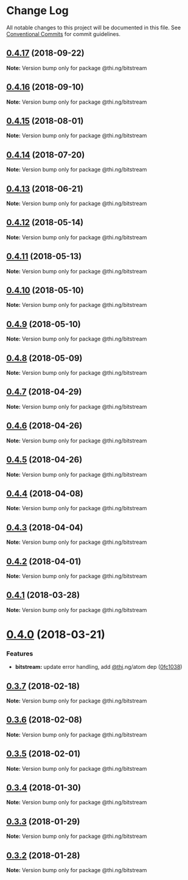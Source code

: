 # Change Log

All notable changes to this project will be documented in this file.
See [Conventional Commits](https://conventionalcommits.org) for commit guidelines.

<a name="0.4.17"></a>
## [0.4.17](https://github.com/thi-ng/umbrella/compare/@thi.ng/bitstream@0.4.16...@thi.ng/bitstream@0.4.17) (2018-09-22)

**Note:** Version bump only for package @thi.ng/bitstream





<a name="0.4.16"></a>
## [0.4.16](https://github.com/thi-ng/umbrella/compare/@thi.ng/bitstream@0.4.15...@thi.ng/bitstream@0.4.16) (2018-09-10)

**Note:** Version bump only for package @thi.ng/bitstream





<a name="0.4.15"></a>
## [0.4.15](https://github.com/thi-ng/umbrella/compare/@thi.ng/bitstream@0.4.14...@thi.ng/bitstream@0.4.15) (2018-08-01)




**Note:** Version bump only for package @thi.ng/bitstream

<a name="0.4.14"></a>
## [0.4.14](https://github.com/thi-ng/umbrella/compare/@thi.ng/bitstream@0.4.13...@thi.ng/bitstream@0.4.14) (2018-07-20)




**Note:** Version bump only for package @thi.ng/bitstream

<a name="0.4.13"></a>
## [0.4.13](https://github.com/thi-ng/umbrella/compare/@thi.ng/bitstream@0.4.12...@thi.ng/bitstream@0.4.13) (2018-06-21)




**Note:** Version bump only for package @thi.ng/bitstream

<a name="0.4.12"></a>
## [0.4.12](https://github.com/thi-ng/umbrella/compare/@thi.ng/bitstream@0.4.11...@thi.ng/bitstream@0.4.12) (2018-05-14)




**Note:** Version bump only for package @thi.ng/bitstream

<a name="0.4.11"></a>
## [0.4.11](https://github.com/thi-ng/umbrella/compare/@thi.ng/bitstream@0.4.10...@thi.ng/bitstream@0.4.11) (2018-05-13)




**Note:** Version bump only for package @thi.ng/bitstream

<a name="0.4.10"></a>
## [0.4.10](https://github.com/thi-ng/umbrella/compare/@thi.ng/bitstream@0.4.9...@thi.ng/bitstream@0.4.10) (2018-05-10)




**Note:** Version bump only for package @thi.ng/bitstream

<a name="0.4.9"></a>
## [0.4.9](https://github.com/thi-ng/umbrella/compare/@thi.ng/bitstream@0.4.8...@thi.ng/bitstream@0.4.9) (2018-05-10)




**Note:** Version bump only for package @thi.ng/bitstream

<a name="0.4.8"></a>
## [0.4.8](https://github.com/thi-ng/umbrella/compare/@thi.ng/bitstream@0.4.7...@thi.ng/bitstream@0.4.8) (2018-05-09)




**Note:** Version bump only for package @thi.ng/bitstream

<a name="0.4.7"></a>
## [0.4.7](https://github.com/thi-ng/umbrella/compare/@thi.ng/bitstream@0.4.6...@thi.ng/bitstream@0.4.7) (2018-04-29)




**Note:** Version bump only for package @thi.ng/bitstream

<a name="0.4.6"></a>
## [0.4.6](https://github.com/thi-ng/umbrella/compare/@thi.ng/bitstream@0.4.5...@thi.ng/bitstream@0.4.6) (2018-04-26)




**Note:** Version bump only for package @thi.ng/bitstream

<a name="0.4.5"></a>
## [0.4.5](https://github.com/thi-ng/umbrella/compare/@thi.ng/bitstream@0.4.4...@thi.ng/bitstream@0.4.5) (2018-04-26)




**Note:** Version bump only for package @thi.ng/bitstream

<a name="0.4.4"></a>
## [0.4.4](https://github.com/thi-ng/umbrella/compare/@thi.ng/bitstream@0.4.3...@thi.ng/bitstream@0.4.4) (2018-04-08)




**Note:** Version bump only for package @thi.ng/bitstream

<a name="0.4.3"></a>
## [0.4.3](https://github.com/thi-ng/umbrella/compare/@thi.ng/bitstream@0.4.2...@thi.ng/bitstream@0.4.3) (2018-04-04)




**Note:** Version bump only for package @thi.ng/bitstream

<a name="0.4.2"></a>
## [0.4.2](https://github.com/thi-ng/umbrella/compare/@thi.ng/bitstream@0.4.1...@thi.ng/bitstream@0.4.2) (2018-04-01)




**Note:** Version bump only for package @thi.ng/bitstream

<a name="0.4.1"></a>
## [0.4.1](https://github.com/thi-ng/umbrella/compare/@thi.ng/bitstream@0.4.0...@thi.ng/bitstream@0.4.1) (2018-03-28)




**Note:** Version bump only for package @thi.ng/bitstream

<a name="0.4.0"></a>
# [0.4.0](https://github.com/thi-ng/umbrella/compare/@thi.ng/bitstream@0.3.7...@thi.ng/bitstream@0.4.0) (2018-03-21)


### Features

* **bitstream:** update error handling, add [@thi](https://github.com/thi).ng/atom dep ([0fc1038](https://github.com/thi-ng/umbrella/commit/0fc1038))




<a name="0.3.7"></a>
## [0.3.7](https://github.com/thi-ng/umbrella/compare/@thi.ng/bitstream@0.3.6...@thi.ng/bitstream@0.3.7) (2018-02-18)




**Note:** Version bump only for package @thi.ng/bitstream

<a name="0.3.6"></a>
## [0.3.6](https://github.com/thi-ng/umbrella/compare/@thi.ng/bitstream@0.3.5...@thi.ng/bitstream@0.3.6) (2018-02-08)




**Note:** Version bump only for package @thi.ng/bitstream

<a name="0.3.5"></a>
## [0.3.5](https://github.com/thi-ng/umbrella/compare/@thi.ng/bitstream@0.3.4...@thi.ng/bitstream@0.3.5) (2018-02-01)




**Note:** Version bump only for package @thi.ng/bitstream

<a name="0.3.4"></a>
## [0.3.4](https://github.com/thi-ng/umbrella/compare/@thi.ng/bitstream@0.3.3...@thi.ng/bitstream@0.3.4) (2018-01-30)




**Note:** Version bump only for package @thi.ng/bitstream

<a name="0.3.3"></a>
## [0.3.3](https://github.com/thi-ng/umbrella/compare/@thi.ng/bitstream@0.3.2...@thi.ng/bitstream@0.3.3) (2018-01-29)




**Note:** Version bump only for package @thi.ng/bitstream

<a name="0.3.2"></a>
## [0.3.2](https://github.com/thi-ng/umbrella/compare/@thi.ng/bitstream@0.3.1...@thi.ng/bitstream@0.3.2) (2018-01-28)




**Note:** Version bump only for package @thi.ng/bitstream
